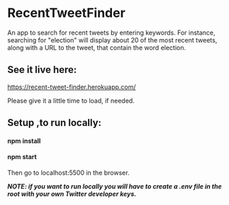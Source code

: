 # RecentTweetFinder

An app to search for recent tweets by entering keywords. For instance, searching for "election" will display about 20 of the most recent tweets, along with a URL to the tweet,
that contain the word election. 

## See it live here: 
https://recent-tweet-finder.herokuapp.com/

Please give it a little time to load, if needed. 

## Setup ,to run locally:

#### npm install
#### npm start

Then go to localhost:5500 in the browser.  

***NOTE: if you want to run locally you will have to create a .env file in the root with your own Twitter developer keys.***
